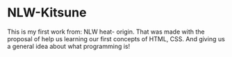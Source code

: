 # NLW-Kitsune
This is my  first work from: NLW heat- origin. That was made with the proposal of help us learning our first concepts of
HTML, CSS. And giving us a general idea about what programming is!
